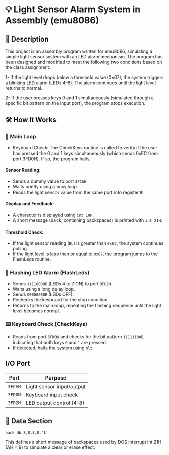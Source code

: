 # 💡 Light Sensor Alarm System in Assembly (emu8086)


## 📌 Description

This project is an assembly program written for emu8086, simulating a simple light sensor system with an LED alarm mechanism. The program has been designed and modified to meet the following two conditions based on the class assignment:
  
1- If the light level drops below a threshold value (0x67), the system triggers a blinking LED alarm (LEDs 4–8). The alarm continues until the light level returns to normal.
  
2- If the user presses keys 0 and 1 simultaneously (simulated through a specific bit pattern on the input port), the program stops execution.


## 🛠 How It Works
### 🔄 Main Loop
- Keyboard Check: The CheckKeys routine is called to verify if the user has pressed the 0 and 1 keys simultaneously (which sends 0xFC from port 3FD0H). If so, the program halts.
#### Sensor Reading:
- Sends a dummy value to port `3FCAH`.
- Waits briefly using a busy loop.
- Reads the light sensor value from the same port into register `BL`.
#### Display and Feedback:
- A character is displayed using `int 10H`.
- A short message (back, containing backspaces) is printed with `int 21H`.
#### Threshold Check:
- If the light sensor reading (`BL`) is greater than `0x67`, the system continues polling.
- If the light level is less than or equal to `0x67`, the program jumps to the FlashLeds routine.

### 🚨 Flashing LED Alarm (FlashLeds)
- Sends `11110000B` (LEDs 4 to 7 ON) to port `3FD2H`.
- Waits using a long delay loop.
- Sends `00000000B` (LEDs OFF).
- Rechecks the keyboard for the stop condition.
- Returns to the main loop, repeating the flashing sequence until the light level becomes normal.


### ⌨️ Keyboard Check (CheckKeys)
- Reads from port `3FD0H` and checks for the bit pattern `11111100B`, indicating that both keys `0` and `1` are pressed.
- If detected, halts the system using `hlt`.


## I/O Port 
| Port    | Purpose                   |
| ------- | ------------------------- |
| `3FCAH` | Light sensor input/output |
| `3FD0H` | Keyboard input check      |
| `3FD2H` | LED output control (4–8)  |


## 💾 Data Section
` back db 8,8,8,8,'$' `

This defines a short message of backspaces used by DOS interrupt int 21H (AH = 9) to simulate a clear or erase effect.
